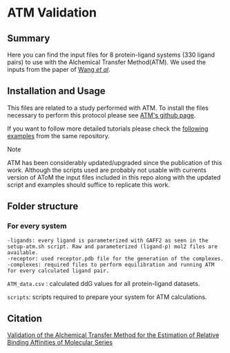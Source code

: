 # ATM Validation
## Summary
Here you can find the input files for 8 protein-ligand systems (330 ligand pairs) to use with the Alchemical Transfer Method(ATM). We used the inputs from the paper of [Wang _et al_](https://pubs.acs.org/doi/10.1021/ja512751q).

## Installation and Usage
This files are related to a study performed with ATM. To install the files necessary to perform this protocol please see [ATM's github page](https://github.com/Gallicchio-Lab/AToM-OpenMM).

If you want to follow more detailed tutorials please check the [following examples](https://github.com/Gallicchio-Lab/AToM-OpenMM/tree/master/examples) from the same repository.

> [!NOTE]
> ATM has been considerably updated/upgraded since the publication of this work.
> Although the scripts used are probably not usable with currents version of AToM the input files included in this repo along with the updated script and examples should suffice to replicate this work.


## Folder structure
### For every system
```
-ligands: every ligand is parameterized with GAFF2 as seen in the setup-atm.sh script. Raw and parameterized (ligand-p) mol2 files are available.
-receptor: used receptor.pdb file for the generation of the complexes.
-complexes: required files to perform equilibration and running ATM for every calculated ligand pair.
```
`ATM_data.csv` : calculated ddG values for all protein-ligand datasets.

`scripts`: scripts required to prepare your system for ATM calculations. 

## Citation
[Validation of the Alchemical Transfer Method for the Estimation of Relative Binding Affinities of Molecular Series](https://pubs.acs.org/doi/abs/10.1021/acs.jcim.3c00178)
